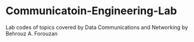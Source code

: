 # Communicatoin-Engineering-Lab
Lab codes of topics covered by Data Communications and Networking by Behrouz A. Forouzan
